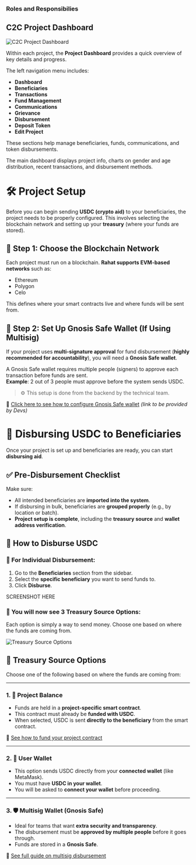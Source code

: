 ### Roles and Responsibilies

## C2C Project Dashboard

![C2C Project Dashboard](https://assets.rumsan.net/rahat/c2c-dashboard-2.png)

Within each project, the **Project Dashboard** provides a quick overview of key details and progress.

The left navigation menu includes:

- **Dashboard**
- **Beneficiaries**
- **Transactions**
- **Fund Management**
- **Communications**
- **Grievance**
- **Disbursement**
- **Deposit Token**
- **Edit Project**

These sections help manage beneficiaries, funds, communications, and token disbursements.

The main dashboard displays project info, charts on gender and age distribution, recent transactions, and disbursement methods.

# 🛠️ Project Setup

Before you can begin sending **USDC (crypto aid)** to your beneficiaries, the project needs to be properly configured. This involves selecting the blockchain network and setting up your **treasury** (where your funds are stored).

## 🔶 Step 1: Choose the Blockchain Network

Each project must run on a blockchain. **Rahat supports EVM-based networks** such as:

- Ethereum  
- Polygon  
- Celo  

This defines where your smart contracts live and where funds will be sent from.

## 🔐 Step 2: Set Up Gnosis Safe Wallet (If Using Multisig)

If your project uses **multi-signature approval** for fund disbursement (**highly recommended for accountability**), you will need a **Gnosis Safe wallet**.

A Gnosis Safe wallet requires multiple people (signers) to approve each transaction before funds are sent.  
**Example**: 2 out of 3 people must approve before the system sends USDC.

> ⚙️ This setup is done from the backend by the technical team.

📎 [Click here to see how to configure Gnosis Safe wallet](#) _(link to be provided by Devs)_

# 💸 Disbursing USDC to Beneficiaries

Once your project is set up and beneficiaries are ready, you can start **disbursing aid**.

## ✅ Pre-Disbursement Checklist

Make sure:

- All intended beneficiaries are **imported into the system**.
- If disbursing in bulk, beneficiaries are **grouped properly** (e.g., by location or batch).
- **Project setup is complete**, including the **treasury source** and **wallet address verification**.

## 🎯 How to Disburse USDC

### 🔹 For Individual Disbursement:

1. Go to the **Beneficiaries** section from the sidebar.
2. Select the **specific beneficiary** you want to send funds to.
3. Click **Disburse**.

SCREENSHOT HERE

### 🔹 You will now see 3 Treasury Source Options:

Each option is simply a way to send money. Choose one based on where the funds are coming from.

![Treasury Source Options](https://assets.rumsan.net/rahat/treasury-source.png)

## 🔢 Treasury Source Options

Choose one of the following based on where the funds are coming from:

---

### 1. 🧮 Project Balance

- Funds are held in a **project-specific smart contract**.
- This contract must already be **funded with USDC**.
- When selected, USDC is sent **directly to the beneficiary** from the smart contract.

📎 [See how to fund your project contract](#)

---

### 2. 👛 User Wallet

- This option sends USDC directly from your **connected wallet** (like MetaMask).
- You must have **USDC in your wallet**.
- You will be asked to **connect your wallet** before proceeding.

---

### 3. 🛡️ Multisig Wallet (Gnosis Safe)

- Ideal for teams that want **extra security and transparency**.
- The disbursement must be **approved by multiple people** before it goes through.
- Funds are stored in a **Gnosis Safe**.

📎 [See full guide on multisig disbursement](#)

